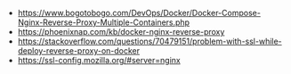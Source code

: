 
- https://www.bogotobogo.com/DevOps/Docker/Docker-Compose-Nginx-Reverse-Proxy-Multiple-Containers.php
- https://phoenixnap.com/kb/docker-nginx-reverse-proxy
- https://stackoverflow.com/questions/70479151/problem-with-ssl-while-deploy-reverse-proxy-on-docker
- https://ssl-config.mozilla.org/#server=nginx
